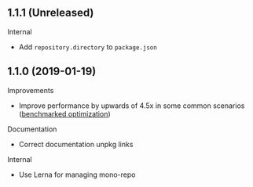 ## 1.1.1 (Unreleased)

Internal

- Add `repository.directory` to `package.json`

## 1.1.0 (2019-01-19)

Improvements

- Improve performance by upwards of 4.5x in some common scenarios ([benchmarked optimization](http://jsbench.github.io/#d4e1fe19291d325ae4fdc4e8cc609d1b))

Documentation

- Correct documentation unpkg links

Internal

- Use Lerna for managing mono-repo
